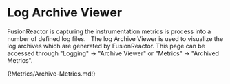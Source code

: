 # Log Archive Viewer

FusionReactor is capturing the instrumentation metrics is process into a
number of defined log files.   The log Archive Viewer is used to
visualize the log archives which are generated by FusionReactor. This
page can be accessed through "Logging" → "Archive Viewer" or "Metrics" →
"Archived Metrics".

{!Metrics/Archive-Metrics.md!}
